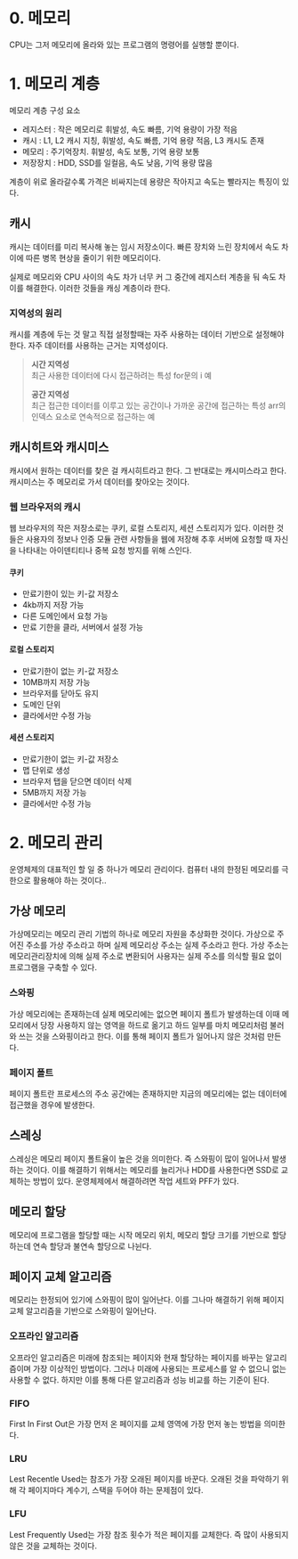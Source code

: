 # 0. 메모리

CPU는 그저 메모리에 올라와 있는 프로그램의 명령어를 실행할 뿐이다.

# 1. 메모리 계층

메모리 계층 구성 요소

- 레지스터 : 작은 메모리로 휘발성, 속도 빠름, 기억 용량이 가장 적음
- 캐시 : L1, L2 캐시 지칭, 휘발성, 속도 빠름, 기억 용량 적음, L3 캐시도 존재
- 메모리 : 주기억장치. 휘발성, 속도 보통, 기억 용량 보통
- 저장장치 : HDD, SSD를 일컬음, 속도 낮음, 기억 용량 많음

계층이 위로 올라갈수록 가격은 비싸지는데 용량은 작아지고 속도는 빨라지는 특징이 있다.

## 캐시

캐시는 데이터를 미리 복사해 놓는 임시 저장소이다.
빠른 장치와 느린 장치에서 속도 차이에 따른 병목 현상을 줄이기 위한 메모리이다.

실제로 메모리와 CPU 사이의 속도 차가 너무 커 그 중간에 레지스터 계층을 둬 속도 차이를 해결한다. 이러한 것들을 캐싱 계층이라 한다.

### 지역성의 원리

캐시를 계층에 두는 것 말고 직접 설정할때는 자주 사용하는 데이터 기반으로 설정해야 한다.
자주 데이터를 사용하는 근거는 지역성이다.

> **시간 지역성**<br>
> 최근 사용한 데이터에 다시 접근하려는 특성 for문의 i 예
>
> **공간 지역성**<br>
> 최근 접근한 데이터를 이루고 있는 공간이나 가까운 공간에 접근하는 특성 arr의 인덱스 요소로 연속적으로 접근하는 예

## 캐시히트와 캐시미스

캐시에서 원하는 데이터를 찾은 걸 캐시히트라고 한다.
그 반대로는 캐시미스라고 한다. 캐시미스는 주 메모리로 가서 데이터를 찾아오는 것이다.

### 웹 브라우저의 캐시

웹 브라우저의 작은 저장소로는 쿠키, 로컬 스토리지, 세션 스토리지가 있다.
이러한 것들은 사용자의 정보나 인증 모듈 관련 사항들을 웹에 저장해 추후 서버에 요청할 때 자신을 나타내는 아이덴티티나 중복 요청 방지를 위해 스인다.

#### 쿠키

- 만료기한이 있는 키-값 저장소
- 4kb까지 저장 가능
- 다른 도메인에서 요청 가능
- 만료 기한을 클라, 서버에서 설정 가능

#### 로컬 스토리지

- 만료기한이 없는 키-값 저장소
- 10MB까지 저장 가능
- 브라우저를 닫아도 유지
- 도메인 단위
- 클라에서만 수정 가능

#### 세션 스토리지

- 만료기한이 없는 키-값 저장소
- 맵 단위로 생성
- 브라우저 탭을 닫으면 데이터 삭제
- 5MB까지 저장 가능
- 클라에서만 수정 가능

# 2. 메모리 관리

운영체제의 대표적인 할 일 중 하나가 메모리 관리이다. 컴퓨터 내의 한정된 메모리를 극한으로 활용해야 하는 것이다..

## 가상 메모리

가상메모리는 메모리 관리 기법의 하나로 메모리 자원을 추상화한 것이다.
가상으로 주어진 주소를 가상 주소라고 하며 실제 메모리상 주소는 실제 주소라고 한다.
가상 주소는 메모리관리장치에 의해 실제 주소로 변환되어 사용자는 실제 주소를 의식할 필요 없이 프로그램을 구축할 수 있다.

### 스와핑

가상 메모리에는 존재하는데 실제 메모리에는 없으면 페이지 폴트가 발생하는데 이때 메모리에서 당장 사용하지 않는 영역을 하드로 옮기고 하드 일부를 마치 메모리처럼 불러와 쓰는 것을 스와핑이라고 한다.
이를 통해 페이지 폴트가 일어나지 않은 것처럼 만든다.

### 페이지 폴트

페이지 폴트란 프로세스의 주소 공간에는 존재하지만 지금의 메모리에는 없는 데이터에 접근했을 경우에 발생한다.

## 스레싱

스레싱은 메모리 페이지 폴트율이 높은 것을 의미한다.
즉 스와핑이 많이 일어나서 발생하는 것이다.
이를 해결하기 위해서는 메모리를 늘리거나 HDD를 사용한다면 SSD로 교체하는 방법이 있다.
운영체제에서 해결하려면 작업 세트와 PFF가 있다.

## 메모리 할당

메모리에 프로그램을 할당할 때는 시작 메모리 위치, 메모리 할당 크기를 기반으로 할당하는데 연속 할당과 불연속 할당으로 나뉜다.

## 페이지 교체 알고리즘

메모리는 한정되어 있기에 스와핑이 많이 일어난다. 이를 그나마 해결하기 위해 페이지 교체 알고리즘을 기반으로 스와핑이 일어난다.

### 오프라인 알고리즘

오프라인 알고리즘은 미래에 참조되는 페이지와 현재 할당하는 페이지를 바꾸는 알고리즘이며 가장 이상적인 방법이다.
그러나 미래에 사용되는 프로세스를 알 수 없으니 없는 사용할 수 없다.
하지만 이를 통해 다른 알고리즘과 성능 비교를 하는 기준이 된다.

### FIFO

First In First Out은 가장 먼저 온 페이지를 교체 영역에 가장 먼저 놓는 방법을 의미한다.

### LRU

Lest Recentle Used는 참조가 가장 오래된 페이지를 바꾼다.
오래된 것을 파악하기 위해 각 페이지마다 계수기, 스택을 두어야 하는 문제점이 있다.

### LFU

Lest Frequently Used는 가장 참조 횟수가 적은 페이지를 교체한다. 즉 많이 사용되지 않은 것을 교체하는 것이다.
